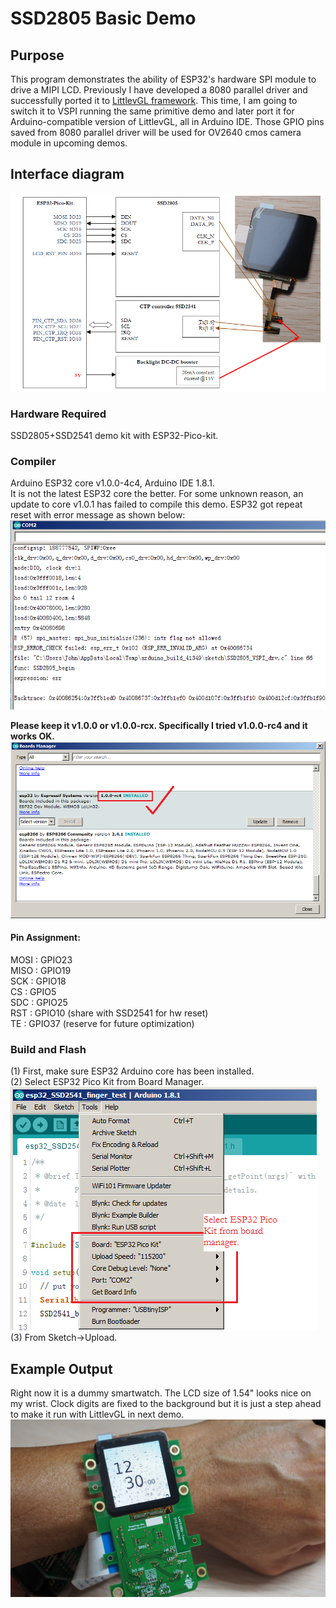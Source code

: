 # SSD2805 Basic Demo

## Purpose
This program demonstrates the ability of ESP32's hardware SPI module to drive a MIPI LCD. Previously I have developed a 8080 parallel driver and successfully ported it to [LittlevGL framework](https://blog.littlevgl.com/2019-02-02/use-ipod-nano6-lcd-for-littlevgl). This time, I am going to switch it to VSPI running the same primitive demo and later port it for Arduino-compatible version of LittlevGL, all in Arduino IDE. Those GPIO pins saved from 8080 parallel driver will be used for OV2640 cmos camera module in upcoming demos. 


## Interface diagram

![](./interface_diagram.png)<br>

### Hardware Required
SSD2805+SSD2541 demo kit with ESP32-Pico-kit.

### Compiler
Arduino ESP32 core v1.0.0-4c4, Arduino IDE 1.8.1.<br>
It is not the latest ESP32 core the better. For some unknown reason, an update to core v1.0.1 has failed to compile this demo. ESP32 got repeat reset with error message as shown below:<br>
![](./core101_repeat_reset.png)<br>

**Please keep it v1.0.0 or v1.0.0-rcx. Specifically I tried v1.0.0-rc4 and it works OK.**<br>
![](./core_version_100-rc4.png)<br>
#### Pin Assignment:
MOSI :	GPIO23<br>
MISO :	GPIO19<br>
SCK  :	GPIO18<br>
CS	 :	GPIO5<br>
SDC  :	GPIO25<br>
RST  :	GPIO10 (share with SSD2541 for hw reset)<br>
TE   :	GPIO37 (reserve for future optimization)<br>

### Build and Flash
(1) First, make sure ESP32 Arduino core has been installed.<br>
(2) Select ESP32 Pico Kit from Board Manager.<br>
![](./select_ESP32_Pico_Kit.png)<br>
(3) From Sketch->Upload.<br>


## Example Output
Right now it is a dummy smartwatch. The LCD size of 1.54" looks nice on my wrist. Clock digits are fixed to the background but it is just a step ahead to make it run with LittlevGL in next demo.<br>
![](./output.png)